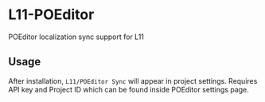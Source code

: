 # L11-POEditor
POEditor localization sync support for L11

## Usage
After installation, `L11/POEditor Sync` will appear in project settings. Requires API key and Project ID which can be found inside POEditor settings page.
